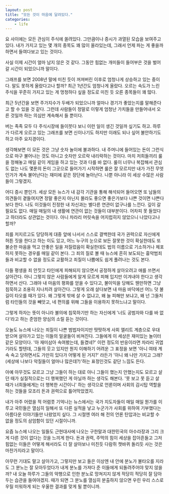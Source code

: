 ```yaml
---
layout: post
title: "모든 것이 마음에 달려있다."
categories:
    - life
---
```


요 사이에는 모든 관심이 주식에 쏠려있다. 그만큼이나 증시가 과열된 모습을 보여주고 있다. 내가 가지고 있는 몇 개의 종목도 꽤 많이 올라있는데, 그래서 언제 파는 게 좋을까 하면서 들여다보고 있는 것이다.

사실 이제 시간이 얼마 남지 않은 것 같다. 그동안 힘없는 개미들이 들어부은 것을 벌어갈 시간이 되었으니까 말이다. 

그래프를 보면 2008년 말에 미친 듯이 꺼져버린 이후로 엄청나게 상승하고 있는 중이다. 말도 못하게 올랐다고나 할까? 최근 1년간도 엄청나게 올랐다. 오르는 속도가 느린 주식을 꾸준히 가지고 있는 게 멍청하다 싶을 정도로 미친 듯 오른 종목들이 꽤 많다.

최근 5년간을 보면 주가지수가 두배가 되었으니까 얼마나 경기가 좋았는지를 말해준다고 할 수 있을 것 같다. 그런데 사람들이 정말로 이렇게 엄청난 가치들을 만들어내서 오른 것일까 하는 의심만 계속해서 들 뿐이다.

버는 족족 모두 다 주식시장에 들이붓다 보니 이런 일이 생긴 것일까 싶기도 하고. 하루가 다르게 오르고 있는 그래프를 보면 신이나기도 하지만 이래도 되나 싶어 불안하기도 하고 아주 요지경이다.

생각해보면 이 모든 것은 그냥 숫자 놀이에 불과하다. 내 주머니에 들어있는 돈이 그런식으로 마구 불어나는 것도 아니고 숫자만 오르락 내리락하는 것이다. 마치 저희들끼리 룰을 정해놓고 매일 같이 게임을 하고 있는 것과 다를 바 없다. 룰이 너무나 복잡해서 관심도 없는 나도 몇푼의 돈이 그곳으로 들어가기 시작하면 룰은 잘 모르지만 내가 가진 무엇인가가 계속 불어난다는 재미에 같은 장단에 놀아난다. 나뿐 아니라 이 세상 수많은 사람들이 그렇겠지.

어디 증시 뿐인가. 세상 모든 뉴스가 내 감각 기관을 통해 해석되어 들어오면 또 남들의 의견들이 곁들여지면 정말 좋은지 아닌지 몰라도 좋으면 좋은가보다 나쁜 것이면 나쁜다보다 한다. 나도 이것들이 진정한 내 자신과는 별다른 연관이 없구나를 느낀다. 깊이 갈 필요도 없다. 매일 매일의 내 생활에 연관이 없는 것들이 대부분이다. 어차피 못 들었다고 하더라도 상관없는 것이다. 아니 차라리 머릿속을 어지럽히지 않았으니 나았다고나 할까?

죄를 저지르고도 당당하게 대중 앞에 나서서 스스로 결백한데 국가 권력으로 자신에게 허튼 짓을 한다고 하는 이도 있고, 어느 누구의 눈으로 보든 잘못한 것이 확실한데도 또 불순한 마음을 먹고 안좋은 일을 저질렀음이 확실한데도 법의 이름으로 기소하거나 체포하지 못하는 경우를 매일 같이 본다. 그 죄의 질로 볼 때 뉴스에 흔히 보도되는 흉악범죄들과 비교할 수 없을 정도로 교활하고 죄질이 나쁨에도 쉽게 풀려나는 것도 본다.

다들 평생을 죄 안짓고 타인에게 피해되지 않으면서 공정하게 살아오려고 애를 쓰면서 살아간다. 아니 그렇지 않은 사람들에게 알게 모르게 피해 입지만 이겨내야 한다고 생각하면서 산다. 그래야 내 마음의 평화를 얻을 수 있다고, 불이익을 당해도 웬만하면 그냥 침묵하고 조용히 지나치려 살아간다. 그렇게 오래 살다보면 내 마음 바닥에선 어느 덧 불길이 타오를 때가 있다. 왜 그렇게 밖에 살 수 없냐고, 왜 늘 피해만 보냐고, 왜 넌 그들처럼 타인들의 것을 빼앗고, 네 편의를 위해 그들을 이용하지 못하느냐고 말이다.

그렇게 하자는 뜻이 아니라 불의에 침묵하기만 하는 자신에게 '너도 공범자와 다를 바 없다'라고 하는 준엄한 양심의 소릴 듣는 것이다. 

오늘도 뉴스에 나오는 죄질이 나쁜 범법자이지만 떳떳하게 사회 엘리트 계층으로 우대 받으며 살아가고 있는 이들의 얼굴들이 비쳐진다. 그들에게 이 세상은 재미있는 놀이터같은 모양이다. '아 재미삼아 속여봤는데, 들켰네?' 이런 정도의 반응이라면 차라리 귀엽기라도 할텐데, 그들의 웃고 있지만 뭔지 이해하기 어려운 그 표정을 보면 '아니 여태 계속 속고 당하면서도 가만히 있다가 어떻게 된 거지?' 라든가 '아니 왜 나만 가지고 그래? (세상에 나보다 악질들이 얼마나 많은데?)'하는 표정인것도 같단 느낌도 든다.

아예 아무것도 모르고 그냥 그들이 하는 대로 아니 그들이 했는지 안했는지도 모르고 살던 때가 실질적으로는 더 행복했던 게 아닐까 하는 생각도 해본다. '못 보고 못 듣고 살 때가 너희들에게는 더 행복한 시간이니' 하는 생각으로 언론이며 사회의 감시탑 역할을 하는 것들을 모조리 돈과 권력으로 틀어막았겠지.

내가 아주 어렸을 적 어렴풋 기억나는 뉴스에서는 국가 지도자들이 매일 매일 뭔가를 이루고 국민들은 열심히 일해서 또 다른 실적을 낳고 누군가가 사회를 위하여 기부했다는 아름다운 이야기들만 나왔었지 싶다. 그 시절엔 여러 해 전의 언론 탄압과는 비교할 수 없을 정도의 삼엄함이 있던 시절이니까.

요즘 뉴스에 나오는 일들도 근현대사에 나오는 구한말과 대한민국의 아수라장과 그리 크게 다른 것이 없다는 것을 느끼게 한다. 돈과 권력, 주먹의 힘이 세상을 잡아흔들고 그저 힘없는 이들은 어떻게 해서라도 더 잘 살아보나 미친듯 다람쥐 챗바퀴 돌리듯 사는 것은 마찬가지라고 말이다.

아무런 기대도 말고 살아가고, 그렇지만 보고 들은 이상엔 내 안에 분노가 불타오를 지라도 그 분노는 잘 모아두었다가 내게 분노를 가져다 준 이들에게 되돌려주어야 맞지 않을까? 내 오늘 하루가 그들의 악행으로 인한 분노로 망쳐지지 않게 적당히 적당히 잘 담아두는 습관을 들여야겠지. 때가 되면 그 분노를 열심히 분출하지 않으면 우린 우리 스스로 우릴 미워하게 되는 우울한 결과를 맞게 될 뿐이니까.